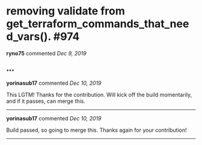 # removing validate from get_terraform_commands_that_need_vars(). #974

**ryno75** commented *Dec 9, 2019*


<br />
***


**yorinasub17** commented *Dec 10, 2019*

This LGTM! Thanks for the contribution. Will kick off the build momentarily, and if it passes, can merge this.
***

**yorinasub17** commented *Dec 10, 2019*

Build passed, so going to merge this. Thanks again for your contribution!
***

